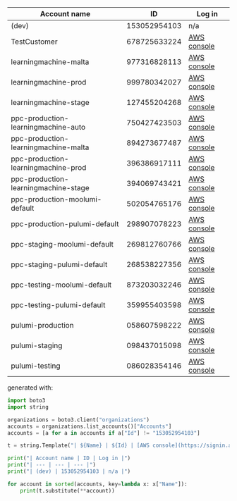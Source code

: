 | Account name | ID | Log in |
| --- | --- | --- |
| (dev) | 153052954103 | n/a |
| TestCustomer | 678725633224 | [AWS console](https://signin.aws.amazon.com/switchrole?roleName=OrganizationAccountAccessRole&account=678725633224&displayName=TestCustomer)
| learningmachine-malta | 977316828113 | [AWS console](https://signin.aws.amazon.com/switchrole?roleName=OrganizationAccountAccessRole&account=977316828113&displayName=learningmachine-malta)
| learningmachine-prod | 999780342027 | [AWS console](https://signin.aws.amazon.com/switchrole?roleName=OrganizationAccountAccessRole&account=999780342027&displayName=learningmachine-prod)
| learningmachine-stage | 127455204268 | [AWS console](https://signin.aws.amazon.com/switchrole?roleName=OrganizationAccountAccessRole&account=127455204268&displayName=learningmachine-stage)
| ppc-production-learningmachine-auto | 750427423503 | [AWS console](https://signin.aws.amazon.com/switchrole?roleName=OrganizationAccountAccessRole&account=750427423503&displayName=ppc-production-learningmachine-auto)
| ppc-production-learningmachine-malta | 894273677487 | [AWS console](https://signin.aws.amazon.com/switchrole?roleName=OrganizationAccountAccessRole&account=894273677487&displayName=ppc-production-learningmachine-malta)
| ppc-production-learningmachine-prod | 396386917111 | [AWS console](https://signin.aws.amazon.com/switchrole?roleName=OrganizationAccountAccessRole&account=396386917111&displayName=ppc-production-learningmachine-prod)
| ppc-production-learningmachine-stage | 394069743421 | [AWS console](https://signin.aws.amazon.com/switchrole?roleName=OrganizationAccountAccessRole&account=394069743421&displayName=ppc-production-learningmachine-stage)
| ppc-production-moolumi-default | 502054765176 | [AWS console](https://signin.aws.amazon.com/switchrole?roleName=OrganizationAccountAccessRole&account=502054765176&displayName=ppc-production-moolumi-default)
| ppc-production-pulumi-default | 298907078223 | [AWS console](https://signin.aws.amazon.com/switchrole?roleName=OrganizationAccountAccessRole&account=298907078223&displayName=ppc-production-pulumi-default)
| ppc-staging-moolumi-default | 269812760766 | [AWS console](https://signin.aws.amazon.com/switchrole?roleName=OrganizationAccountAccessRole&account=269812760766&displayName=ppc-staging-moolumi-default)
| ppc-staging-pulumi-default | 268538227356 | [AWS console](https://signin.aws.amazon.com/switchrole?roleName=OrganizationAccountAccessRole&account=268538227356&displayName=ppc-staging-pulumi-default)
| ppc-testing-moolumi-default | 873203032246 | [AWS console](https://signin.aws.amazon.com/switchrole?roleName=OrganizationAccountAccessRole&account=873203032246&displayName=ppc-testing-moolumi-default)
| ppc-testing-pulumi-default | 359955403598 | [AWS console](https://signin.aws.amazon.com/switchrole?roleName=OrganizationAccountAccessRole&account=359955403598&displayName=ppc-testing-pulumi-default)
| pulumi-production | 058607598222 | [AWS console](https://signin.aws.amazon.com/switchrole?roleName=OrganizationAccountAccessRole&account=058607598222&displayName=pulumi-production)
| pulumi-staging | 098437015098 | [AWS console](https://signin.aws.amazon.com/switchrole?roleName=OrganizationAccountAccessRole&account=098437015098&displayName=pulumi-staging)
| pulumi-testing | 086028354146 | [AWS console](https://signin.aws.amazon.com/switchrole?roleName=OrganizationAccountAccessRole&account=086028354146&displayName=pulumi-testing)


generated with:
```python
import boto3
import string

organizations = boto3.client("organizations")
accounts = organizations.list_accounts()["Accounts"]
accounts = [a for a in accounts if a["Id"] != "153052954103"]

t = string.Template("| ${Name} | ${Id} | [AWS console](https://signin.aws.amazon.com/switchrole?roleName=OrganizationAccountAccessRole&account=${Id}&displayName=${Name})")

print("| Account name | ID | Log in |")
print("| --- | --- | --- |")
print("| (dev) | 153052954103 | n/a |")

for account in sorted(accounts, key=lambda x: x["Name"]):
    print(t.substitute(**account))
```